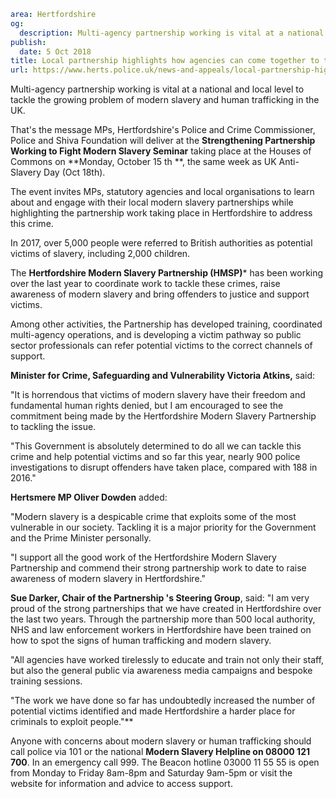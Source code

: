 ```yaml
area: Hertfordshire
og:
  description: Multi-agency partnership working is vital at a national and local level to tackle the growing problem of modern slavery and human trafficking in the UK.
publish:
  date: 5 Oct 2018
title: Local partnership highlights how agencies can come together to tackle Modern Slavery
url: https://www.herts.police.uk/news-and-appeals/local-partnership-highlights-how-agencies-can-come-together-to-tackle-modern-slavery-ALL
```

Multi-agency partnership working is vital at a national and local level to tackle the growing problem of modern slavery and human trafficking in the UK.

That's the message MPs, Hertfordshire's Police and Crime Commissioner, Police and Shiva Foundation will deliver at the **Strengthening Partnership Working to Fight Modern Slavery Seminar** taking place at the Houses of Commons on **Monday, October 15 th **, the same week as UK Anti-Slavery Day (Oct 18th).

The event invites MPs, statutory agencies and local organisations to learn about and engage with their local modern slavery partnerships while highlighting the partnership work taking place in Hertfordshire to address this crime.

In 2017, over 5,000 people were referred to British authorities as potential victims of slavery, including 2,000 children.

The **Hertfordshire Modern Slavery Partnership (HMSP)*** has been working over the last year to coordinate work to tackle these crimes, raise awareness of modern slavery and bring offenders to justice and support victims.

Among other activities, the Partnership has developed training, coordinated multi-agency operations, and is developing a victim pathway so public sector professionals can refer potential victims to the correct channels of support.

**Minister for Crime, Safeguarding and Vulnerability Victoria Atkins,** said:

"It is horrendous that victims of modern slavery have their freedom and fundamental human rights denied, but I am encouraged to see the commitment being made by the Hertfordshire Modern Slavery Partnership to tackling the issue.

"This Government is absolutely determined to do all we can tackle this crime and help potential victims and so far this year, nearly 900 police investigations to disrupt offenders have taken place, compared with 188 in 2016."

**Hertsmere MP Oliver Dowden** added:

"Modern slavery is a despicable crime that exploits some of the most vulnerable in our society. Tackling it is a major priority for the Government and the Prime Minister personally.

"I support all the good work of the Hertfordshire Modern Slavery Partnership and commend their strong partnership work to date to raise awareness of modern slavery in Hertfordshire."

**Sue Darker, Chair of the Partnership 's Steering Group**, said: "I am very proud of the strong partnerships that we have created in Hertfordshire over the last two years. Through the partnership more than 500 local authority, NHS and law enforcement workers in Hertfordshire have been trained on how to spot the signs of human trafficking and modern slavery.

"All agencies have worked tirelessly to educate and train not only their staff, but also the general public via awareness media campaigns and bespoke training sessions.

"The work we have done so far has undoubtedly increased the number of potential victims identified and made Hertfordshire a harder place for criminals to exploit people."**

Anyone with concerns about modern slavery or human trafficking should call police via 101 or the national **Modern Slavery Helpline on 08000 121 700**. In an emergency call 999. The Beacon hotline 03000 11 55 55 is open from Monday to Friday 8am-8pm and Saturday 9am-5pm or visit the website for information and advice to access support.
